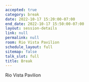```yaml
---
accepted: true
category: break
date: 2022-10-17 15:20:00-07:00
end_date: 2022-10-17 15:50:00-07:00
layout: session-details
link: null
permalink: null
room: Rio Vista Pavilion
schedule_layout: full
sitemap: false
talk_slot: full
title: Break
---
```


Rio Vista Pavilion
